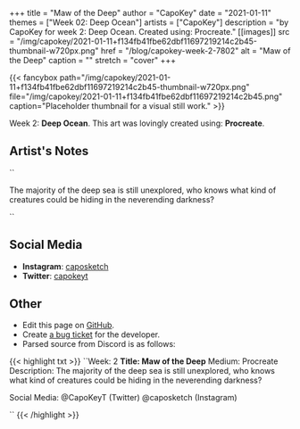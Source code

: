 +++
title =       "Maw of the Deep"
author =      "CapoKey"
date =        "2021-01-11"
themes =      ["Week 02: Deep Ocean"]
artists =     ["CapoKey"]
description = "by CapoKey for week 2: Deep Ocean. Created using: Procreate."
[[images]]
      src = "/img/capokey/2021-01-11+f134fb41fbe62dbf11697219214c2b45-thumbnail-w720px.png"
      href = "/blog/capokey-week-2-7802"
      alt = "Maw of the Deep"
      caption = ""
      stretch = "cover"
+++

{{< fancybox path="/img/capokey/2021-01-11+f134fb41fbe62dbf11697219214c2b45-thumbnail-w720px.png" file="/img/capokey/2021-01-11+f134fb41fbe62dbf11697219214c2b45.png" caption="Placeholder thumbnail for a visual still work." >}}


Week 2: **Deep Ocean**. This art was lovingly created using: **Procreate**.

## Artist's Notes

``

The majority of the deep sea is still unexplored, who knows what kind of creatures could be hiding in the neverending darkness?

``

## Social Media

- **Instagram**: <a href='https://instagram.com/caposketch' target='_blank'>caposketch</a>
- **Twitter**: <a href='https://twitter.com/capokeyt' target='_blank'>capokeyt</a>

## Other

- Edit this page on [GitHub](https://github.com/teaminkling/web-refresh/edit/main/content/blog/capokey-week-2-7802.md).
- Create [a bug ticket](https://github.com/teaminkling/web-refresh/issues/new?assignees=&labels=bug&template=problem-report.md&title=) for the developer.
- Parsed source from Discord is as follows:

{{< highlight txt >}}
``Week: 2
**Title:  Maw of the Deep**
Medium: Procreate
Description: The majority of the deep sea is still unexplored, who knows what kind of creatures could be hiding in the neverending darkness?

Social Media: @CapoKeyT (Twitter) @caposketch (Instagram)

``
{{< /highlight >}}